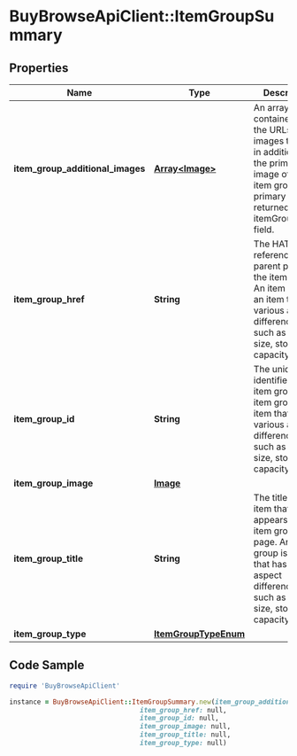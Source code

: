 # BuyBrowseApiClient::ItemGroupSummary

## Properties

Name | Type | Description | Notes
------------ | ------------- | ------------- | -------------
**item_group_additional_images** | [**Array&lt;Image&gt;**](Image.md) | An array of containers with the URLs for images that are in addition to the primary image of the item group. The primary image is returned in the itemGroupImage field. | [optional] 
**item_group_href** | **String** | The HATEOAS reference of the parent page of the item group. An item group is an item that has various aspect differences, such as color, size, storage capacity, etc. | [optional] 
**item_group_id** | **String** | The unique identifier for the item group. An item group is an item that has various aspect differences, such as color, size, storage capacity, etc. | [optional] 
**item_group_image** | [**Image**](Image.md) |  | [optional] 
**item_group_title** | **String** | The title of the item that appears on the item group page. An item group is an item that has various aspect differences, such as color, size, storage capacity, etc. | [optional] 
**item_group_type** | [**ItemGroupTypeEnum**](ItemGroupTypeEnum.md) |  | [optional] 

## Code Sample

```ruby
require 'BuyBrowseApiClient'

instance = BuyBrowseApiClient::ItemGroupSummary.new(item_group_additional_images: null,
                                 item_group_href: null,
                                 item_group_id: null,
                                 item_group_image: null,
                                 item_group_title: null,
                                 item_group_type: null)
```


